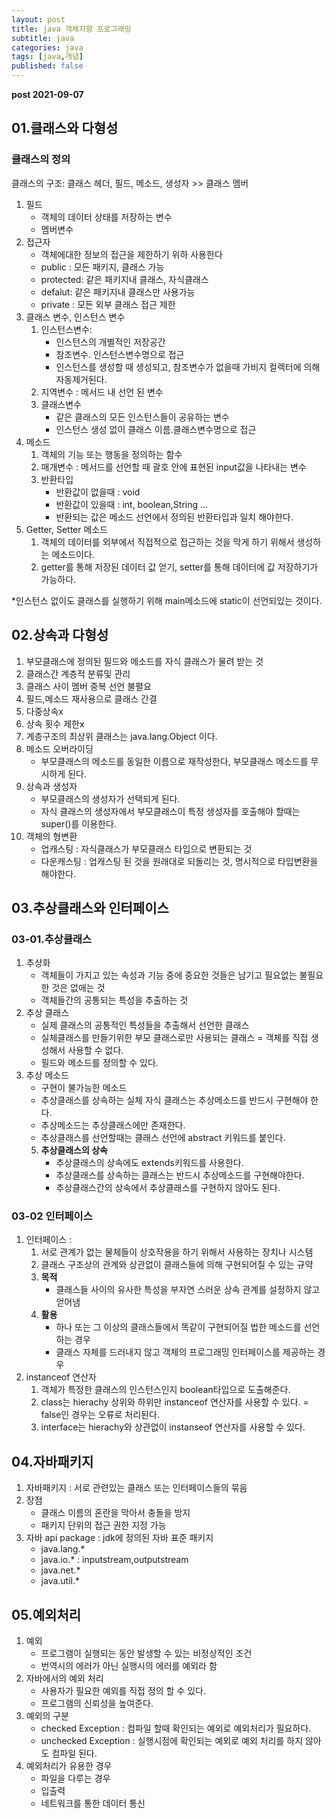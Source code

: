 ```yaml
---
layout: post
title: java 객체지향 프로그래밍
subtitle: java
categories: java
tags: [java,개념]
published: false
---
```



**post 2021-09-07**

## 01.클래스와 다형성
### 클래스의 정의

클래스의 구조: 클래스 헤더, 필드, 메소드, 생성자 >> 클래스 멤버

1. 필드
    * 객체의 데이터 상태를 저장하는 변수
    * 멤버변수
2. 접근자
    * 객체에대한 정보의 접근을 제한하기 위하 사용한다
    * public : 모든 패키지, 클래스 가능
    * protected: 같은 패키지내 클래스, 자식클래스
    * defalut: 같은 패키지내 클래스만 사용가능
    * private : 모든 외부 클래스 접근 제한
3. 클래스 변수, 인스턴스 변수
    1. 인스턴스변수: 
        * 인스턴스의 개별적인 저장공간
        * 참조변수. 인스턴스변수명으로 접근
        * 인스턴스를 생성할 때 생성되고, 참조변수가 없을때 가비지 컬렉터에 의해 자동제거된다.
    2. 지역변수 :  메서드 내 선언 된 변수
    3. 클래스변수
        *  같은 클래스의 모든 인스턴스들이 공유하는 변수
        * 인스턴스 생성 없이 클래스 이름.클래스변수명으로 접근
4. 메소드
    1. 객체의 기능 또는 행동을 정의하는 함수
    2. 매개변수 : 메서드를 선언할 때 괄호 안에 표현된 input값을 나타내는 변수
    3. 반환타입
        * 반환값이 없을때 : void
        * 반환값이 있을때 : int, boolean,String ...
        * 반환되는 값은 메소드 선언에서 정의된 반환타입과 일치 해야한다.
5. Getter, Setter 메소드
    1. 객체의 데이터를 외부에서 직접적으로 접근하는 것을 막게 하기 위해서 생성하는 메소드이다.
    2. getter를 통해 저장된 데이터 값 얻기, setter를 통해 데이터에 값 저장하기가 가능하다.

*인스턴스 없이도 클래스를 실행하기 위해 main메소드에 static이 선언되있는 것이다.



## 02.상속과 다형성
1. 부모클래스에 정의된 필드와 메소드를 자식 클래스가 물려 받는 것
2. 클래스간 계층적 분류및 관리
3. 클래스 사이 멤버 중복 선언 불펼요
4. 필드,메소드 재사용으로 클래스 간결
5. 다중상속x
6. 상속 횟수 제한x
7. 계층구조의 최상위 클래스는 java.lang.Object 이다.
8. 메소드 오버라이딩
    * 부모클래스의 메소드를 동일한 이름으로 재작성한다, 부모클래스 메소드를 무시하게 된다.
9. 상속과 생성자
    * 부모클래스의 생성자가 선택되게 된다.
    * 자식 클래스의 생성자에서 부모클래스이 특정 생성자를 호출해야 할때는 super()를 이용한다.
10. 객체의 형변환
    * 업캐스팅 : 자식클래스가 부모클래스 타입으로 변환되는 것
    * 다운캐스팅 : 업캐스팅 된 것을 원래대로 되돌리는 것, 명시적으로 타입변환을 해야한다.

## 03.추상클래스와 인터페이스
### 03-01.추상클래스

1. 추상화 
    * 객체들이 가지고 있는 속성과 기능 중에 중요한 것들은 남기고 필요없는 불필요한 것은 없애는 것
    * 객체들간의 공통되는 특성을 추출하는 것
2. 추상 클래스
    * 실제 클래스의 공통적인 특성들을 추출해서 선언한 클래스
    * 실체클래스를 만들기위한  부모 클래스로만 사용되는 클래스 = 객체를 직접 생성해서 사용할 수 없다.
    * 필드와 메소드를 정의할 수 있다.
3. 추상 메소드
    * 구현이 불가능한 메소드
    * 추상클래스를 상속하는 실체 자식 클래스는 추상메소드를 반드시 구현해야 한다.
    * 추상메소드는 추상클래스에만 존재한다.
    * 추상클래스를 선언할때는 클래스 선언에 abstract 키워드를 붙인다.
    5. **추상클래스의 상속**
        * 추상클래스의 상속에도 extends키워드를 사용한다.
        * 추상클래스를 상속하는 클래스는 반드시 추상메소드를 구현해야한다.
        * 추상클래스간의 상속에서 추상클래스를 구현하지 않아도 된다.

### 03-02 인터페이스

1. 인터페이스 :
    1. 서로 관계가 없는 물체들이 상호작용을 하기 위해서 사용하는 장치나 시스템
    2. 클래스 구조상의 관계와 상관없이 클래스들에 의해 구현되어질 수 있는 규약
    3. **목적**
        * 클래스들 사이의 유사한 특성을 부자연 스러운 상속 관계를 설정하지 않고 얻어냄
    4. **활용**
        * 하나 또는 그 이상의 클래스들에서 똑같이 구현되어질 법한 메소드를 선언하는 경우
        * 클래스 자체를 드러내지 않고 객체의 프로그래밍 인터페이스를 제공하는 경우
2. instanceof 연산자
    1. 객체가 특정한 클래스의 인스턴스인지 boolean타입으로 도출해준다.
    2. class는 hierachy 상위와 하위만 instanceof 연산자를 사용할 수 있다. =  false인 경우는 오류로 처리된다.
    3. interface는 hierachy와 상관없이 instanseof 연산자를 사용할 수 있다.

## 04.자바패키지
1. 자바패키지 : 서로 관련있는 클래스 또는 인터페이스들의 묶음
2. 장점
    * 클래스 이름의 혼란을 막아서 충돌을 방지
    * 패키지 단위의 접근 권한 지정 가능
3. 자바 api package : jdk에 정의된 자바 표준 패키지
    * java.lang.*
    * java.io.* : inputstream,outputstream
    * java.net.*
    * java.util.*
## 05.예외처리
1. 예외
    * 프로그램이 실행되는 동안 발생할 수 있는 비정상적인 조건
    * 번역시의 에러가 아닌 실행시의 에러를 예외라 함
2. 자바에서의 예외 처리
    * 사용자가 필요한 예외를 직접 정의 할 수 있다.
    * 프로그램의 신뢰성을 높여준다.
3. 예외의 구분
    * checked Exception : 컴파일 할때 확인되는 예외로 예외처리가 필요하다.
    * unchecked Exception :  실행시점에 확인되는 예외로 예외 처리를 하지 않아도 컴파일 된다.
4. 예외처리가 유용한 경우
    * 파일을 다루는 경우
    * 입출력
    * 네트워크를 통한 데이터 통신